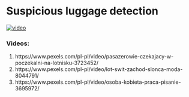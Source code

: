 <h1>Suspicious luggage detection</h1>

[![video](https://img.youtube.com/vi/KCMV2qzWD0U/0.jpg)]((https://www.youtube.com/watch?v=KCMV2qzWD0U))

<h3>Videos:</h3>
<ol>
  <li>https://www.pexels.com/pl-pl/video/pasazerowie-czekajacy-w-poczekalni-na-lotnisku-3723452/</li>
  <li>https://www.pexels.com/pl-pl/video/lot-swit-zachod-slonca-moda-8044791/</li>
  <li>https://www.pexels.com/pl-pl/video/osoba-kobieta-praca-pisanie-3695972/</li>
</ol>
